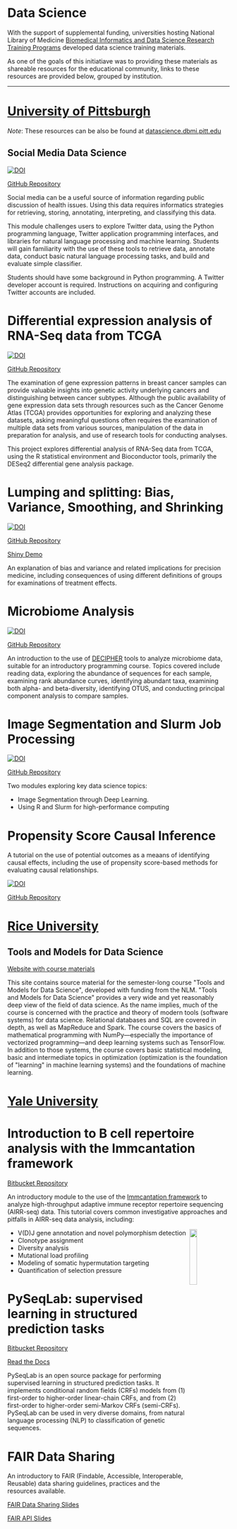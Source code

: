 # Data Science

With the support of supplemental funding, universities hosting  National Library of Medicine [Biomedical Informatics and Data Science Research Training Programs](https://www.nlm.nih.gov/ep/GrantTrainInstitute.html) developed data science training materials. 

As one of the goals of this initiatiave was to providing these materials as shareable resources for the educational community, links to these resources are provided below, grouped by institution.

---
# [University of Pittsburgh](https://www.dbmi.pitt.edu)


*Note*: These resources can be also be found at [datascience.dbmi.pitt.edu](https://datascience.dbmi.pitt.edu)

## Social Media Data Science

[![DOI](https://zenodo.org/badge/147564959.svg)](https://zenodo.org/badge/latestdoi/147564959)

[GitHub Repository](https://github.com/dbmi-pitt/SocialMediaDataScience)

Social media can be a useful source of information regarding public discussion of health issues.  Using this data requires informatics strategies for retrieving, storing, annotating, interpreting, and classifying this data. 

This module challenges users to explore Twitter data, using the Python programming language, Twitter application programming interfaces, and libraries for natural language processing and machine learning.  Students will gain familiarity with the use of these tools to retrieve data, annotate data, conduct basic natural language processing tasks,  and build and evaluate simple classifier.

Students should have some background in Python programming. A Twitter developer account is required. Instructions on acquiring and configuring Twitter accounts are included.

# Differential expression analysis of RNA-Seq data from TCGA

[![DOI](https://zenodo.org/badge/170748515.svg)](https://zenodo.org/badge/latestdoi/170748515)

[GitHub Repository](https://github.com/dbmi-pitt/tcga_brca_rnaseq)

The examination of gene expression patterns in breast cancer samples can provide valuable insights into genetic activity underlying cancers and distinguishing between cancer subtypes. Although the public availability of gene expression data sets through resources such as the Cancer Genome Atlas (TCGA) provides opportunities for exploring and analyzing these datasets, asking meaningful questions often requires the examination of multiple data sets from various sources, manipulation of the data in preparation for analysis, and use of research tools for conducting analyses.

This project explores differential analysis of RNA-Seq data from TCGA, using the R statistical environment and Bioconductor tools, primarily the DESeq2 differential gene analysis package.

# Lumping and splitting: Bias, Variance, Smoothing, and Shrinking

[![DOI](https://zenodo.org/badge/164016584.svg)](https://zenodo.org/badge/latestdoi/164016584)

[GitHub Repository](https://github.com/dbmi-pitt/Bias-variance-smoothing-shrinking)

[Shiny Demo](https://dbmipittdatascience.shinyapps.io/Bias-variance-smoothing-shrinking/)

An explanation of bias and variance and related implications for precision medicine, including consequences of using different definitions of groups for examinations of treatment effects.

# Microbiome Analysis 

[![DOI](https://zenodo.org/badge/164003850.svg)](https://zenodo.org/badge/latestdoi/164003850)

[GitHub Repository](https://github.com/dbmi-pitt/MicrobiomeModule) 

An introduction to the  use of [DECIPHER](http://www2.decipher.codes) tools to analyze  microbiome data, suitable for an introductory programming course. Topics covered include reading data, exploring the abundance of sequences for each sample, examining rank abundance curves, identifying abundant taxa, examining both alpha- and beta-diversity, identifying OTUS, and conducting principal component analysis to compare samples.

# Image Segmentation and Slurm Job Processing

[![DOI](https://zenodo.org/badge/164016740.svg)](https://zenodo.org/badge/latestdoi/164016740)

[GitHub Repository](https://github.com/dbmi-pitt/ImageSegmentation-and-Slurm)

Two modules exploring key data science topics:

* Image Segmentation through Deep Learning.
* Using R and Slurm for high-performance computing

# Propensity Score Causal Inference

A tutorial on the use of potential outcomes as a meaans of identifying causal effects, including the use of propensity score-based methods for evaluating causal relationships.

[![DOI](https://zenodo.org/badge/192385387.svg)](https://zenodo.org/badge/latestdoi/192385387)

[GitHub Repository](https://github.com/dbmi-pitt/PropensityScoreCausalInference)

# [Rice University](http://www.rice.edu) 

## Tools and Models for Data Science

[Website with course materials](http://dstoolsandmodels.rice.edu/)

This site contains source material for the semester-long course "Tools and Models for Data Science", 
developed with funding from the NLM.  "Tools and Models for Data Science"
provides a very wide and yet reasonably deep view of the field of data science.
As the name implies, much of the course is concerned with the practice
and theory of modern tools (software systems) for data science.
Relational databases and SQL are covered in depth, as well as
MapReduce and Spark. The course covers the basics of mathematical
programming with NumPy—especially the importance of vectorized
programming—and deep learning systems such as TensorFlow. In
addition to those systems, the course covers basic statistical
modeling, basic and intermediate topics in optimization (optimization
is the foundation of "learning" in machine learning systems) and the
foundations of machine learning.

# [Yale University](https://medicine.yale.edu/ycmi/)

# Introduction to B cell repertoire analysis with the Immcantation framework

[Bitbucket Repository](https://bitbucket.org/kleinstein/immcantation/src/default/training/)

An introductory module to the use of the [Immcantation framework](http://immcantation.org) to analyze high-throughput adaptive immune receptor repertoire sequencing (AIRR-seq) data. This tutorial covers common investigative approaches and pitfalls in AIRR-seq data analysis, including:

<a href="http://immcantation.org"><img src="https://bitbucket.org/kleinstein/immcantation/raw/5357d31d42e37e55671e4fa10a8b9787dc69a45f/docs/_static/logo.svg" width="18%" align="right"></a>

* V(D)J gene annotation and novel polymorphism detection
* Clonotype assignment
* Diversity analysis
* Mutational load profiling
* Modeling of somatic hypermutation targeting
* Quantification of selection pressure

# PySeqLab: supervised learning in structured prediction tasks

[Bitbucket Repository](https://bitbucket.org/A_2/pyseqlab/src/master/tutorials)

[Read the Docs](https://pyseqlab.readthedocs.io/en/latest/methods_tutorials.html)

PySeqLab is an open source package for performing supervised learning in structured prediction tasks. It implements conditional random fields (CRFs) models from (1) first-order to higher-order linear-chain CRFs, and from (2) first-order to higher-order semi-Markov CRFs (semi-CRFs). PySeqLab can be used in very diverse domains, from natural language processing (NLP) to classification of genetic sequences. 

# FAIR Data Sharing

An introductory to FAIR (Findable, Accessible, Interoperable, Reusable) data sharing guidelines, practices and the resources available.

[FAIR Data Sharing Slides](https://docs.google.com/presentation/d/1ibXjYnJ8UKFSThVyHSC0YPJKFcj3c2ZyONRvSpPwKNg/edit?usp=sharing)

[FAIR API Slides](https://docs.google.com/presentation/d/1ZC53VUciV29b8ZvvpyG4Oc4NB4h7xrDVnQTLsU9pnFQ/edit?usp=sharing)
